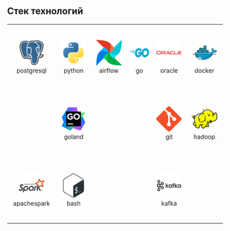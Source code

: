 <!--
## 👋
-->

<h2 align="left" id="stack">Стек технологий</h2>
<table width='100%' cellspacing="0" cellpadding="0">
    <tr/>
    <tr>      
        <td align="center" width="150" height="150">
            <a href="#stack">
                <img src="https://github.com/devicons/devicon/blob/master/icons/postgresql/postgresql-original.svg"
                     alt="postgresql" width="60" height="60"/>
            </a>
            <br>postgresql
        </td>      
        <td align="center" width="150" height="150">
            <a href="#stack">
                <img src="https://github.com/devicons/devicon/blob/master/icons/python/python-original.svg" alt="python"
                     width="60" height="60"/>
            </a>
            <br>python
        </td>
        <td align="center" width="150" height="150">
            <a href="#stack">
                <img src="https://github.com/devicons/devicon/blob/master/icons/apacheairflow/apacheairflow-original.svg"
                     width="60" height="60" alt="airflow"/>
            </a>
            <br>airflow
        </td>
        <td align="center" width="150" height="150">
            <a href="#stack">
                <img src="https://github.com/devicons/devicon/blob/master/icons/go/go-original-wordmark.svg" width="60"
                     height="60" alt="go"/>
            </a>
            <br>go
        </td>
        <td align="center" width="150" height="150">
            <a href="#stack">
                <img src="https://github.com/devicons/devicon/blob/master/icons/oracle/oracle-original.svg" alt="oracle"
                     width="60" height="60"/>
            </a>
            <br>oracle
        </td>
        <td align="center" width="150" height="150">
            <a href="#stack">
                <img src="https://github.com/devicons/devicon/blob/master/icons/docker/docker-original.svg" alt="docker"
                     width="60" height="60"/>
            </a>
            <br>docker
        </td>
    </tr>
    <tr>
        <td align="center" width="150" height="150">
<!--             <a href="#stack">
                <img src="https://github.com/devicons/devicon/blob/master/icons/pycharm/pycharm-original.svg"
                     alt="pycharm" width="60" height="60"/>
            </a>
            <br>pycharm -->
        </td>
        <td align="center" width="150" height="150">
            <a href="#stack">
                <img src="https://github.com/devicons/devicon/blob/master/icons/goland/goland-original.svg" alt="goland"
                     width="60" height="60"/>
            </a>
            <br>goland
        </td>
        <td align="center" width="150" height="150">
<!--             <a href="#stack">
                <img src="https://github.com/devicons/devicon/blob/master/icons/datagrip/datagrip-original.svg"
                     alt="datagrip" width="60" height="60"/>
            </a>
            <br>datagrip -->
        </td>
        <td align="center" width="150" height="150">
<!--             <a href="#stack">
                <img src="https://github.com/devicons/devicon/blob/master/icons/dbeaver/dbeaver-original.svg"
                     alt="dbeaver" width="60" height="60"/>
            </a>
            <br>dbeaver -->
        </td>
        <td align="center" width="150" height="150">
            <a href="#stack">
                <img src="https://github.com/devicons/devicon/blob/master/icons/git/git-original.svg" width="60"
                     height="60" alt="git"/>
            </a>
            <br>git
        </td>
        <td align="center" width="150" height="150">
            <a href="#stack">
                <img src="https://github.com/devicons/devicon/blob/master/icons/hadoop/hadoop-original.svg" alt="hadoop"
                     width="60" height="60"/>
            </a>
            <br>hadoop
        </td>
    </tr>
    <tr>
        <td align="center" width="150" height="150">
            <a href="#stack">
                <img src="https://github.com/devicons/devicon/blob/master/icons/apachespark/apachespark-original-wordmark.svg"
                     alt="apachespark" width="60" height="60"/>
            </a>
            <br>apachespark
        </td>
        <td align="center" width="150" height="150">
            <a href="#stack">
                <img src="https://github.com/devicons/devicon/blob/master/icons/bash/bash-original.svg" alt="bash"
                     width="60" height="60"/>
            </a>
            <br>bash
        </td>
        <td align="center" width="150" height="150">
<!--             <a href="#stack">
                <img src="https://github.com/devicons/devicon/blob/master/icons/postman/postman-original.svg"
                     alt="postman" width="60" height="60"/>
            </a>
            <br>postman -->
        </td>
        <td align="center" width="150" height="150">
<!--             <a href="#stack">
                <img src="https://github.com/devicons/devicon/blob/master/icons/redis/redis-original.svg" alt="redis"
                     width="60" height="60"/>
            </a>
            <br>redis -->
        </td>      
        <td align="center" width="150" height="150">
            <a href="#stack">
                <img src="https://github.com/devicons/devicon/blob/master/icons/apachekafka/apachekafka-original-wordmark.svg"
                     alt="apachekafka" width="60" height="60"/>
            </a>
            <br>kafka
        </td>
        <td align="center" width="150" height="150">
<!--             <a href="#stack">
                <img src="https://github.com/devicons/devicon/blob/master/icons/grpc/grpc-plain.svg" alt="grpc"
                     width="60" height="60"/>
            </a>
            <br>grpc -->
        </td>
    </tr>
</table>

<!--
**SKharchenko87/SKharchenko87** is a ✨ _special_ ✨ repository because its `README.md` (this file) appears on your GitHub profile.

Here are some ideas to get you started:

- 🔭 I’m currently working on ...
- 🌱 I’m currently learning ...
- 👯 I’m looking to collaborate on ...
- 🤔 I’m looking for help with ...
- 💬 Ask me about ...
- 📫 How to reach me: ...
- 😄 Pronouns: ...
- ⚡ Fun fact: ...
-->
